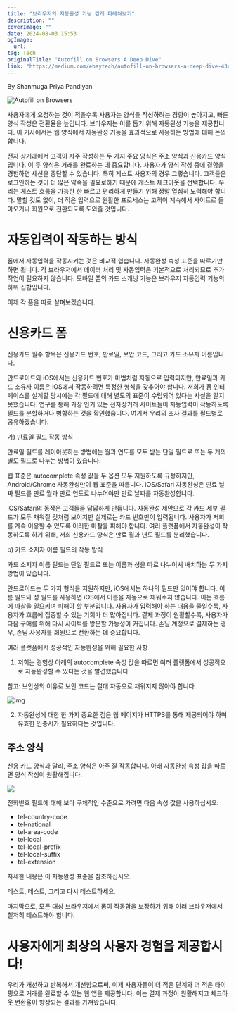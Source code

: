 ```yaml
---
title: "브라우저의 자동완성 기능 깊게 파헤쳐보기"
description: ""
coverImage: ""
date: 2024-08-03 15:53
ogImage: 
  url: 
tag: Tech
originalTitle: "Autofill on Browsers A Deep Dive"
link: "https://medium.com/ebaytech/autofill-on-browsers-a-deep-dive-43e34c877740"
---
```




By Shanmuga Priya Pandiyan

![Autofill on Browsers](/assets/img/AutofillonBrowsersADeepDive_0.png)

사용자에게 요청하는 것이 적을수록 사용자는 양식을 작성하려는 경향이 높아지고, 빠른 양식 작성은 전환율을 높입니다. 브라우저는 이를 돕기 위해 자동완성 기능을 제공합니다. 이 기사에서는 웹 양식에서 자동완성 기능을 효과적으로 사용하는 방법에 대해 논의합니다.

전자 상거래에서 고객이 자주 작성하는 두 가지 주요 양식은 주소 양식과 신용카드 양식입니다. 이 두 양식은 거래를 완료하는 데 중요합니다. 사용자가 양식 작성 중에 결함을 경험하면 세션을 중단할 수 있습니다. 특히 게스트 사용자의 경우 그렇습니다. 고객들은 로그인하는 것이 더 많은 약속을 필요로하기 때문에 게스트 체크아웃을 선택합니다. 우리는 게스트 흐름을 가능한 한 빠르고 편리하게 만들기 위해 정말 열심히 노력해야 합니다. 말할 것도 없이, 더 적은 입력으로 원활한 프로세스는 고객이 계속해서 사이트로 돌아오거나 회원으로 전환되도록 도와줄 것입니다.

<div class="content-ad"></div>

# 자동입력이 작동하는 방식

폼에서 자동입력을 작동시키는 것은 비교적 쉽습니다. 자동완성 속성 표준을 따르기만 하면 됩니다. 각 브라우저에서 데이터 처리 및 자동입력은 기본적으로 처리되므로 추가 작업이 필요하지 않습니다. 모바일 폰의 카드 스캐닝 기능은 브라우저 자동입력 기능의 하위 집합입니다.

이제 각 폼을 따로 살펴보겠습니다.

# 신용카드 폼

<div class="content-ad"></div>

신용카드 필수 항목은 신용카드 번호, 만료일, 보안 코드, 그리고 카드 소유자 이름입니다.

안드로이드와 iOS에서는 신용카드 번호가 마법처럼 자동으로 입력되지만, 만료일과 카드 소유자 이름은 iOS에서 작동하려면 특정한 형식을 갖추어야 합니다. 저희가 폼 인터페이스를 설계할 당시에는 각 필드에 대해 별도의 표준이 수립되어 있다는 사실을 알지 못했습니다. 연구를 통해 가장 인기 있는 전자상거래 사이트들이 자동입력이 작동하도록 필드를 분할하거나 병합하는 것을 확인했습니다. 여기서 우리의 조사 결과를 필드별로 공유하겠습니다.

가) 만료일 필드 작동 방식

만료일 필드를 레이아웃하는 방법에는 월과 연도를 모두 받는 단일 필드로 또는 두 개의 별도 필드로 나누는 방법이 있습니다.

<div class="content-ad"></div>

웹 표준은 autocomplete 속성 값을 두 옵션 모두 지원하도록 규정하지만, Android/Chrome 자동완성만이 웹 표준을 따릅니다. iOS/Safari 자동완성은 만료 날짜 필드를 만료 월과 만료 연도로 나누어야만 만료 날짜를 자동완성합니다.

iOS/Safari의 동작은 고객들을 답답하게 만듭니다. 자동완성 제안으로 각 카드 세부 필드가 모두 채워질 것처럼 보이지만 실제로는 카드 번호만이 입력됩니다. 사용자가 저희를 계속 이용할 수 있도록 이러한 마찰을 피해야 합니다. 여러 플랫폼에서 자동완성이 작동하도록 하기 위해, 저희 신용카드 양식은 만료 월과 년도 필드를 분리했습니다.

b) 카드 소지자 이름 필드의 작동 방식

카드 소지자 이름 필드는 단일 필드로 또는 이름과 성을 따로 나누어서 배치하는 두 가지 방법이 있습니다.

<div class="content-ad"></div>

안드로이드는 두 가지 형식을 지원하지만, iOS에서는 하나의 필드만 있어야 합니다. 이름 필드와 성 필드를 사용하면 iOS에서 이름을 자동으로 채워주지 않습니다. 이는 흐름에 마찰을 일으키며 피해야 할 부분입니다. 사용자가 입력해야 하는 내용을 줄일수록, 사용자가 흐름에 집중할 수 있는 기회가 더 많아집니다. 결제 과정이 원활할수록, 사용자가 다음 구매를 위해 다시 사이트를 방문할 가능성이 커집니다. 손님 계정으로 결제하는 경우, 손님 사용자를 회원으로 전환하는 데 중요합니다.

여러 플랫폼에서 성공적인 자동완성을 위해 필요한 사항

1. 저희는 경험상 아래의 autocomplete 속성 값을 따르면 여러 플랫폼에서 성공적으로 자동완성할 수 있다는 것을 발견했습니다.

참고: 보안상의 이유로 보안 코드는 절대 자동으로 채워지지 않아야 합니다.

<div class="content-ad"></div>

![img](/assets/img/AutofillonBrowsersADeepDive_1.png)

2. 자동완성에 대한 한 가지 중요한 점은 웹 페이지가 HTTPS를 통해 제공되어야 하며 유효한 인증서가 필요하다는 것입니다.

## 주소 양식

신용 카드 양식과 달리, 주소 양식은 아주 잘 작동합니다. 아래 자동완성 속성 값을 따르면 양식 작성이 원활해집니다.

<div class="content-ad"></div>

<img src="/assets/img/AutofillonBrowsersADeepDive_2.png" />

전화번호 필드에 대해 보다 구체적인 수준으로 가려면 다음 속성 값을 사용하십시오:

- tel-country-code
- tel-national
- tel-area-code
- tel-local
- tel-local-prefix
- tel-local-suffix
- tel-extension

자세한 내용은 이 자동완성 표준을 참조하십시오.

<div class="content-ad"></div>

테스트, 테스트, 그리고 다시 테스트하세요.

마지막으로, 모든 대상 브라우저에서 폼이 작동함을 보장하기 위해 여러 브라우저에서 철저히 테스트해야 합니다.

# 사용자에게 최상의 사용자 경험을 제공합시다!

우리가 개선하고 반복해서 개선함으로써, 이제 사용자들이 더 적은 단계와 더 적은 타이핑으로 거래를 완료할 수 있는 웹 앱을 제공합니다. 이는 결제 과정이 원활해지고 체크아웃 변환율이 향상되는 결과를 가져왔습니다.

<div class="content-ad"></div>

